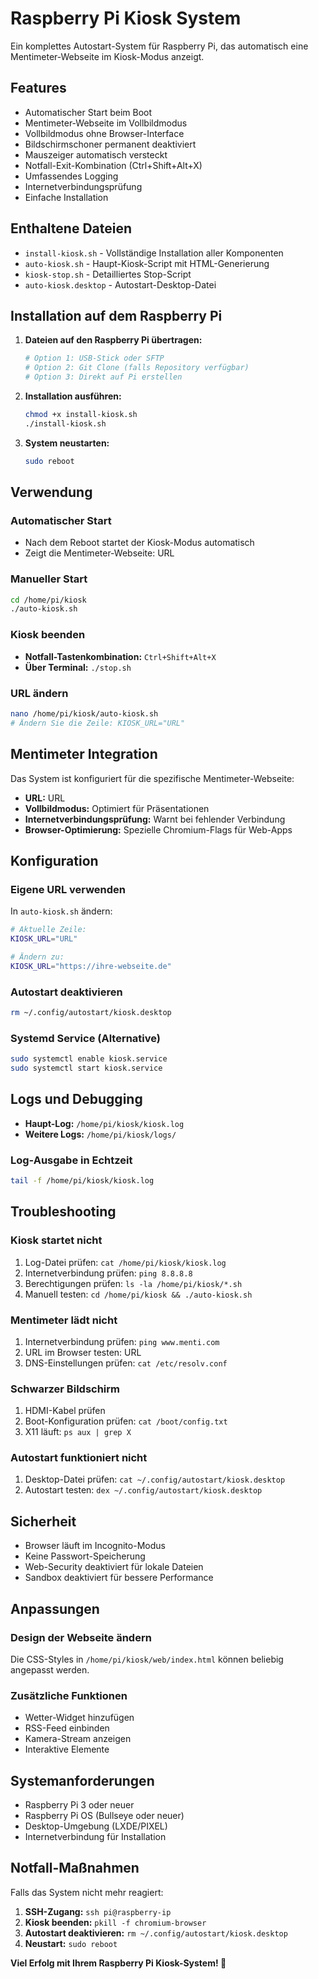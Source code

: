 # Raspberry Pi Kiosk System

Ein komplettes Autostart-System für Raspberry Pi, das automatisch eine Mentimeter-Webseite im Kiosk-Modus anzeigt.

## Features

-  Automatischer Start beim Boot
-  Mentimeter-Webseite im Vollbildmodus
-  Vollbildmodus ohne Browser-Interface
-  Bildschirmschoner permanent deaktiviert
-  Mauszeiger automatisch versteckt
-  Notfall-Exit-Kombination (Ctrl+Shift+Alt+X)
-  Umfassendes Logging
-  Internetverbindungsprüfung
-  Einfache Installation

## Enthaltene Dateien

- `install-kiosk.sh` - Vollständige Installation aller Komponenten
- `auto-kiosk.sh` - Haupt-Kiosk-Script mit HTML-Generierung
- `kiosk-stop.sh` - Detailliertes Stop-Script
- `auto-kiosk.desktop` - Autostart-Desktop-Datei

## Installation auf dem Raspberry Pi

1. **Dateien auf den Raspberry Pi übertragen:**
   ```bash
   # Option 1: USB-Stick oder SFTP
   # Option 2: Git Clone (falls Repository verfügbar)
   # Option 3: Direkt auf Pi erstellen
   ```

2. **Installation ausführen:**
   ```bash
   chmod +x install-kiosk.sh
   ./install-kiosk.sh
   ```

3. **System neustarten:**
   ```bash
   sudo reboot
   ```

## Verwendung

### Automatischer Start
- Nach dem Reboot startet der Kiosk-Modus automatisch
- Zeigt die Mentimeter-Webseite: URL

### Manueller Start
```bash
cd /home/pi/kiosk
./auto-kiosk.sh
```

### Kiosk beenden
- **Notfall-Tastenkombination:** `Ctrl+Shift+Alt+X`
- **Über Terminal:** `./stop.sh`

### URL ändern
```bash
nano /home/pi/kiosk/auto-kiosk.sh
# Ändern Sie die Zeile: KIOSK_URL="URL"
```

## Mentimeter Integration

Das System ist konfiguriert für die spezifische Mentimeter-Webseite:
- **URL:** URL
- **Vollbildmodus:** Optimiert für Präsentationen
- **Internetverbindungsprüfung:** Warnt bei fehlender Verbindung
- **Browser-Optimierung:** Spezielle Chromium-Flags für Web-Apps

## Konfiguration

### Eigene URL verwenden
In `auto-kiosk.sh` ändern:
```bash
# Aktuelle Zeile:
KIOSK_URL="URL"

# Ändern zu:
KIOSK_URL="https://ihre-webseite.de"
```

### Autostart deaktivieren
```bash
rm ~/.config/autostart/kiosk.desktop
```

### Systemd Service (Alternative)
```bash
sudo systemctl enable kiosk.service
sudo systemctl start kiosk.service
```

## Logs und Debugging

- **Haupt-Log:** `/home/pi/kiosk/kiosk.log`
- **Weitere Logs:** `/home/pi/kiosk/logs/`

### Log-Ausgabe in Echtzeit
```bash
tail -f /home/pi/kiosk/kiosk.log
```

## Troubleshooting

### Kiosk startet nicht
1. Log-Datei prüfen: `cat /home/pi/kiosk/kiosk.log`
2. Internetverbindung prüfen: `ping 8.8.8.8`
3. Berechtigungen prüfen: `ls -la /home/pi/kiosk/*.sh`
4. Manuell testen: `cd /home/pi/kiosk && ./auto-kiosk.sh`

### Mentimeter lädt nicht
1. Internetverbindung prüfen: `ping www.menti.com`
2. URL im Browser testen: URL
3. DNS-Einstellungen prüfen: `cat /etc/resolv.conf`

### Schwarzer Bildschirm
1. HDMI-Kabel prüfen
2. Boot-Konfiguration prüfen: `cat /boot/config.txt`
3. X11 läuft: `ps aux | grep X`

### Autostart funktioniert nicht
1. Desktop-Datei prüfen: `cat ~/.config/autostart/kiosk.desktop`
2. Autostart testen: `dex ~/.config/autostart/kiosk.desktop`

## Sicherheit

- Browser läuft im Incognito-Modus
- Keine Passwort-Speicherung
- Web-Security deaktiviert für lokale Dateien
- Sandbox deaktiviert für bessere Performance

## Anpassungen

### Design der Webseite ändern
Die CSS-Styles in `/home/pi/kiosk/web/index.html` können beliebig angepasst werden.

### Zusätzliche Funktionen
- Wetter-Widget hinzufügen
- RSS-Feed einbinden  
- Kamera-Stream anzeigen
- Interaktive Elemente

## Systemanforderungen

- Raspberry Pi 3 oder neuer
- Raspberry Pi OS (Bullseye oder neuer)
- Desktop-Umgebung (LXDE/PIXEL)
- Internetverbindung für Installation

## Notfall-Maßnahmen

Falls das System nicht mehr reagiert:
1. **SSH-Zugang:** `ssh pi@raspberry-ip`
2. **Kiosk beenden:** `pkill -f chromium-browser`
3. **Autostart deaktivieren:** `rm ~/.config/autostart/kiosk.desktop`
4. **Neustart:** `sudo reboot`

**Viel Erfolg mit Ihrem Raspberry Pi Kiosk-System! 🎉**
